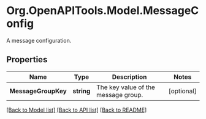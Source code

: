 # Org.OpenAPITools.Model.MessageConfig
A message configuration.
## Properties

Name | Type | Description | Notes
------------ | ------------- | ------------- | -------------
**MessageGroupKey** | **string** | The key value of the message group. | [optional] 

[[Back to Model list]](../README.md#documentation-for-models) [[Back to API list]](../README.md#documentation-for-api-endpoints) [[Back to README]](../README.md)

